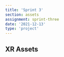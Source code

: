 ```yaml
---
title: 'Sprint 3'
section: assets
assignment: sprint-three
date: '2021-12-13'
type: 'project'
---
```


<h2>XR Assets</h2>
